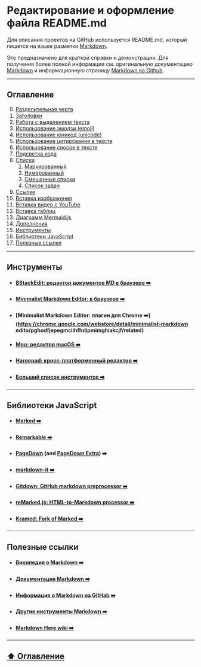 # Редактирование и оформление файла README.md

Для описания проектов на GitHub используется README.md, который пишется на языке разметки [Markdown](https://ru.wikipedia.org/wiki/Markdown).    

Это предназначено для краткой справки и демонстрации. Для получения более полной информации см. оригинальную документацию [Markdown](https://daringfireball.net/projects/markdown/) и информационную страницу [Markdown на Github](https://docs.github.com/en/get-started/writing-on-github).

___

## Оглавление

0. [Разделительная черта](https://github.com/BaturinSS/manual-README.md/blob/main/src/dividing-line/dividing-line.md)
1. [Заголовки](https://github.com/BaturinSS/manual-README.md/blob/main/src/headings/headings.md)
2. [Работа с выделением текста](https://github.com/BaturinSS/manual-README.md/blob/main/src/text-selection/text-selection.md)
3. [Использование эмодзи (emoji)](https://github.com/BaturinSS/manual-README.md/blob/main/src/emoji/emoji.md)
4. [Использование юникод (unicode)](https://github.com/BaturinSS/manual-README.md/blob/main/src/unicode/unicode.md)
5. [Использование цитирования в тексте](https://github.com/BaturinSS/manual-README.md/blob/main/src/citations-text/citations-text.md)
6. [Использование сносок в тексте](https://github.com/BaturinSS/manual-README.md/blob/main/src/footnotes-text/footnotes-text.md)
7. [Подсветка кода](https://github.com/BaturinSS/manual-README.md/blob/main/src/code-highlighting/code-highlighting.md)
8. [Списки](https://github.com/BaturinSS/manual-README.md/blob/main/src/lists/lists.md)
    1. [Маркированный](https://github.com/BaturinSS/manual-README.md/blob/main/src/lists/bulleted-lists.md)
    2. [Нумерованный](https://github.com/BaturinSS/manual-README.md/blob/main/src/lists/numbered-lists.md)
    3. [Смешанные списки](https://github.com/BaturinSS/manual-README.md/blob/main/src/lists/mixed-lists.md)
    4. [Список задач](https://github.com/BaturinSS/manual-README.md/blob/main/src/lists/task-list.md)
9. [Ссылки](https://github.com/BaturinSS/manual-README.md/blob/main/src/link/link.md)
10. [Вставка изображения](https://github.com/BaturinSS/manual-README.md/blob/main/src/image/image.md)
11. [Вставка видео с YouTube](https://github.com/BaturinSS/manual-README.md/blob/main/src/video/video-youtube.md)
12. [Вставка таблиц](https://github.com/BaturinSS/manual-README.md/blob/main/src/tables/tables.md)
13. [Диаграмм Mermaid.js](https://github.com/BaturinSS/manual-README.md/blob/main/src/mermaid/mermaid.md)
14. [Дополнения](https://github.com/BaturinSS/manual-README.md/blob/main/Дополнения.md)
15. [Инструменты](#Инструменты)
16. [Библиотеки JavaScript](#Библиотеки-JavaScript)
17. [Полезные ссылки](#Полезные-ссылки)
___

## Инструменты

+ #### [ВStackEdit: редактор документов MD в браузере :arrow_right:](https://stackedit.io)
+ #### [Minimalist Markdown Editor: в браузере :arrow_right:](http://markdown.pioul.fr)
+ #### [Minimalist Markdown Editor: плагин для Chrome :arrow_right:](https://chrome.google.com/webstore/detail/minimalist-markdown edito/pghodfjepegmciihfhdipmimghiakcjf/related)
+ #### [Mou: редактор macOS :arrow_right:](http://25.io/mou)
+ #### [Haroopad: кросс-платформенный редактор :arrow_right:](http://pad.haroopress.com/user.html)
+ #### [Больший список инструментов :arrow_right:](https://github.com/writekit/awesome-markdown)
___

## Библиотеки JavaScript

+ #### [Marked :arrow_right:](https://github.com/chjj/marked)
+ #### [Remarkable :arrow_right:](https://github.com/jonschlinkert/remarkable)
+ #### [PageDown](https://code.google.com/p/pagedown/) (and [PageDown Extra](https://github.com/jmcmanus/pagedown-extra)) :arrow_right:
+ #### [markdown-it :arrow_right:](https://github.com/markdown-it/markdown-it)
+ #### [Gitdown: GitHub markdown preprocessor :arrow_right:](https://github.com/gajus/gitdown)
+ #### [reMarked.js: HTML-to-Markdown processor :arrow_right:](https://github.com/leeoniya/reMarked.js)
+ #### [Kramed: Fork of Marked :arrow_right:](https://github.com/GitbookIO/kramed)
___

## Полезные ссылки

+ #### [Википедия о Markdown :arrow_right:](https://ru.wikipedia.org/wiki/Markdown)
+ #### [Документация Markdown :arrow_right:](https://daringfireball.net/projects/markdown)
+ #### [Информация о Markdown на GitHab :arrow_right:](https://docs.github.com/en/get-started/writing-on-github)
+ #### [Другие инструменты Markdown :arrow_right:](https://github.com/adam-p/markdown-here/wiki/Other-Markdown-Tools)
+ #### [Markdown Here wiki :arrow_right:](https://github.com/adam-p/markdown-here/wiki)
___

## [:arrow_up:  Оглавление](#Оглавление)
